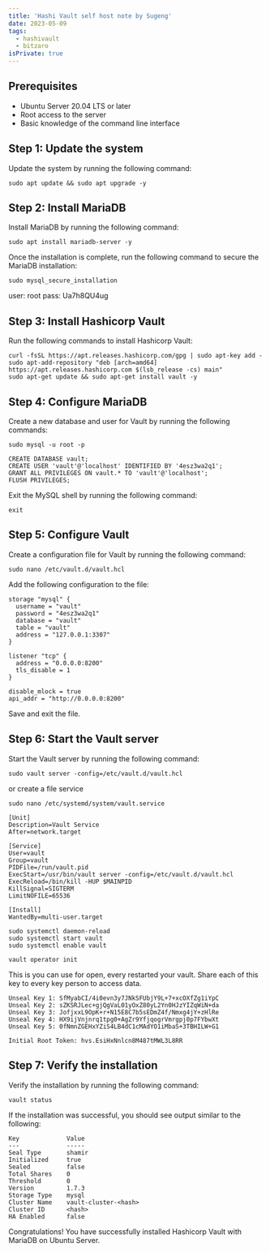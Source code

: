 ```yaml
---
title: 'Hashi Vault self host note by Sugeng'
date: 2023-05-09
tags:
  - hashivault
  - bitzaro
isPrivate: true
---
```


## Prerequisites

- Ubuntu Server 20.04 LTS or later
- Root access to the server
- Basic knowledge of the command line interface

## Step 1: Update the system

Update the system by running the following command:

`sudo apt update && sudo apt upgrade -y`

## Step 2: Install MariaDB

Install MariaDB by running the following command:

`sudo apt install mariadb-server -y`

Once the installation is complete, run the following command to secure the MariaDB installation:

`sudo mysql_secure_installation`

user: root
pass: Ua7h8QU4ug

## Step 3: Install Hashicorp Vault

Run the following commands to install Hashicorp Vault:

```
curl -fsSL https://apt.releases.hashicorp.com/gpg | sudo apt-key add -
sudo apt-add-repository "deb [arch=amd64] https://apt.releases.hashicorp.com $(lsb_release -cs) main"
sudo apt-get update && sudo apt-get install vault -y
```

## Step 4: Configure MariaDB

Create a new database and user for Vault by running the following commands:

```
sudo mysql -u root -p

CREATE DATABASE vault;
CREATE USER 'vault'@'localhost' IDENTIFIED BY '4esz3wa2q1';
GRANT ALL PRIVILEGES ON vault.* TO 'vault'@'localhost';
FLUSH PRIVILEGES;
```

Exit the MySQL shell by running the following command:

`exit`

## Step 5: Configure Vault

Create a configuration file for Vault by running the following command:

`sudo nano /etc/vault.d/vault.hcl`

Add the following configuration to the file:

```
storage "mysql" {
  username = "vault"
  password = "4esz3wa2q1"
  database = "vault"
  table = "vault"
  address = "127.0.0.1:3307"
}

listener "tcp" {
  address = "0.0.0.0:8200"
  tls_disable = 1
}

disable_mlock = true
api_addr = "http://0.0.0.0:8200"
```

Save and exit the file.

## Step 6: Start the Vault server

Start the Vault server by running the following command:

`sudo vault server -config=/etc/vault.d/vault.hcl`

or create a file service

`sudo nano /etc/systemd/system/vault.service`

```
[Unit]
Description=Vault Service
After=network.target

[Service]
User=vault
Group=vault
PIDFile=/run/vault.pid
ExecStart=/usr/bin/vault server -config=/etc/vault.d/vault.hcl
ExecReload=/bin/kill -HUP $MAINPID
KillSignal=SIGTERM
LimitNOFILE=65536

[Install]
WantedBy=multi-user.target
```

```
sudo systemctl daemon-reload
sudo systemctl start vault
sudo systemctl enable vault
```

`vault operator init`

This is you can use for open, every restarted your vault. Share each of this key to every key person to access data.

```
Unseal Key 1: SfMyabCI/4i0evn3y7JNkSFUbjY9L+7+xcOXfZg1iYpC
Unseal Key 2: sZKSRJLec+gjQgVaL01yOxZ80yL2Yn0HJzYIZqWiN+da
Unseal Key 3: JofjxxL9OpK+r+N15E8C7b5sEDmZ4f/Nmxg4jY+zHlRe
Unseal Key 4: HX9ijVnjnrq1tpg0+AgZr9YfjqogrVmrgpj0p7FYbwXt
Unseal Key 5: 0fNmnZGEHxYZiS4LB4dC1cMAdYO1iMbaS+3TBHILW+G1

Initial Root Token: hvs.EsiHxNnlcn8M487tMWL3L8RR
```

## Step 7: Verify the installation

Verify the installation by running the following command:

`vault status`

If the installation was successful, you should see output similar to the following:

```
Key             Value
---             -----
Seal Type       shamir
Initialized     true
Sealed          false
Total Shares    0
Threshold       0
Version         1.7.3
Storage Type    mysql
Cluster Name    vault-cluster-<hash>
Cluster ID      <hash>
HA Enabled      false
```

Congratulations! You have successfully installed Hashicorp Vault with MariaDB on Ubuntu Server.
